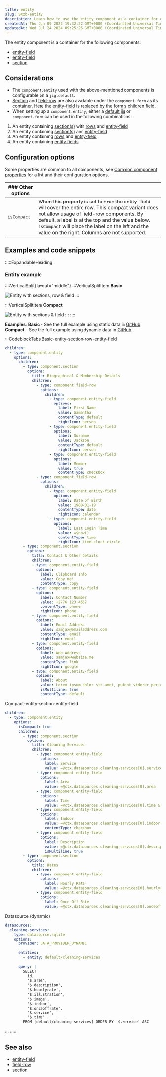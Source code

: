 ```yaml
---
title: entity
slug: SXzb-entity
description: Learn how to use the entity component as a container for other components like field-row and entity-field. This document offers examples and code snippets, and discusses different combinations of components, including section alone, field-row alone, or ju
createdAt: Thu Jun 09 2022 19:32:22 GMT+0000 (Coordinated Universal Time)
updatedAt: Wed Jul 24 2024 09:25:26 GMT+0000 (Coordinated Universal Time)
---
```


The entity component is a container for the following components:

- [entity-field](./entity/entity-field.md)
- [entity-field](./entity/entity-field.md)
- [section](./entity/section.md)

## Considerations

- The `component.entity` used with the above-mentioned components is configurable on a `jig.default`.
- [Section](./entity/section.md) and [field-row](./entity/field-row.md) are also available under the `component.form` as its container. Here the [entity-field](./entity/entity-field.md) is replaced by the [form's](./form.md) children field.
- When setting up a `component.entity`, either a [default jig](<./../Jig Types/jig_default.md>) or `component.form` can be used in the following combinations:

1. An entity containing [section(s)](./entity/section.md) with [rows](./entity/field-row.md) and [entity-field](./entity/entity-field.md)
2. An entity containing [section(s)](./entity/section.md) and [entity-field](./entity/entity-field.md)
3. An entity containing [rows](./entity/field-row.md) and [entity-field](./entity/entity-field.md)
4. An entity containing [entity fields](./entity/entity-field.md)

## Configuration options

Some properties are common to all components, see [Common component properties](docId\:LLnTD-rxe8FmH7WpC5cZb) for a list and their configuration options.

| ### Other options |   |
| ----------------- | ------------------------------------------------------------------------------------------------------------------------------------------------------------------------------------------------------------------------------------------------------------------------------------------------------------- |
| `isCompact`       | When this property is set to `true` the entity-field will cover the entire row. This compact variant does not allow usage of field-row components. By default, a label is at the top and the value below. `isCompact` will place the label on the left and the value on the right. Columns are not supported. |

## Examples and code snippets

:::::ExpandableHeading
### Entity example

::::VerticalSplit{layout="middle"}
:::VerticalSplitItem
**Basic**

![Entity with sections, row & field](https://archbee-image-uploads.s3.amazonaws.com/x7vdIDH6-ScTprfmi2XXX/xQ6vW15SRw79rWRz5aMxz_img9802iphone13blueportrait.png "Entity with sections, row & field")
:::

:::VerticalSplitItem
**Compact**

![Entity with sections & field](https://archbee-image-uploads.s3.amazonaws.com/x7vdIDH6-ScTprfmi2XXX/P7cVpxb09Yx1ZnvKqqhc8_img9803iphone13blueportrait.png "Entity with sections & field")
:::
::::

**Examples**:
**Basic** - See the full example using static data in [GitHub]("https://github.com/jigx-com/jigx-samples/blob/main/quickstart/jigx-samples/jigs/jigx-components/section/static-data/section-row-entity-example-sd.jigx).
**Compact** - See the full example using dynamic data in [GitHub](https://github.com/jigx-com/jigx-samples/blob/main/quickstart/jigx-samples/jigs/jigx-components/section/dynamic-data/section-entity-field-dd-compact.jigx).

:::CodeblockTabs
Basic-entity-section-row-entity-field

```yaml
children:
  - type: component.entity
    options:
      children:
        - type: component.section
          options:
            title: Biographical & Membership Details
            children:
              - type: component.field-row
                options:
                  children: 
                    - type: component.entity-field
                      options:
                        label: First Name
                        value: Samantha
                        contentType: default
                        rightIcon: person
                    - type: component.entity-field
                      options:
                        label: Surname
                        value: Jackson
                        contentType: default
                        rightIcon: person
                    - type: component.entity-field
                      options:
                        label: Member
                        value: true
                        contentType: checkbox
              - type: component.field-row
                options:
                  children:
                    - type: component.entity-field
                      options:
                        label: Date of Birth
                        value: 1988-01-19
                        contentType: date
                        rightIcon: calendar
                    - type: component.entity-field
                      options:
                        label: Last Login Time
                        value: =$now()
                        contentType: time
                        rightIcon: time-clock-circle
        - type: component.section
          options:
            title: Contact & Other Details
            children:
            - type: component.entity-field
              options:
                label: Clipboard Info
                value: Copy me!
                contentType: copy
            - type: component.entity-field
              options:
                label: Contact Number
                value: +2776 123 4567
                contentType: phone
                rightIcon: phone
            - type: component.entity-field
              options:
                label: Email Address
                value: samjax@emailaddress.com
                contentType: email
                rightIcon: email
            - type: component.entity-field
              options:
                label: Web Address
                value: samjax@website.me
                contentType: link
                rightIcon: google
            - type: component.entity-field
              options:
                label: About
                value: Lorem ipsum dolor sit amet, putent viderer pericula per ex, cu ius sonet referrentur. Cu pri ubique mediocrem maluisset, eum ea assum vivendum constituto. Fierent accusata nec ut, ullum impetus omittam cu per. Perpetua consectetuer no ius. Nam error elitr no, ferri praesent te cum. An commodo aliquando dissentiet duo. Primis eripuit bonorum ius ei, usu cu posse mazim. Elitr alterum mentitum eos cu, sit te quodsi everti neglegentur. Est in diam causae, erat conceptam eum an. Sea ullum causae temporibus ex, libris delectus pro et.
                isMultiline: true
                contentType: default
```

Compact-entity-section-entity-field

```yaml
children:
  - type: component.entity
    options:
      isCompact: true
      children:
        - type: component.section
          options:
            title: Cleaning Services
            children:
              - type: component.entity-field
                options:
                  label: Service
                  value: =@ctx.datasources.cleaning-services[0].service
              - type: component.entity-field
                options:
                  label: Area
                  value: =@ctx.datasources.cleaning-services[0].area
              - type: component.entity-field
                options:
                  label: Time
                  value: =@ctx.datasources.cleaning-services[0].time & ' minutes'
              - type: component.entity-field
                options:
                  label: Indoor
                  value: =@ctx.datasources.cleaning-services[0].indoor
                  contentType: checkbox
              - type: component.entity-field
                options:
                  label: Description
                  value: =@ctx.datasources.cleaning-services[0].description
                  isMultiline: true
        - type: component.section
          options:
            title: Rates
            children:
              - type: component.entity-field
                options:
                  label: Hourly Rate
                  value: =@ctx.datasources.cleaning-services[0].hourlyrate != null ? @ctx.datasources.cleaning-services[0].hourlyrate :'N/A'
              - type: component.entity-field
                options:
                  label: Once Off Rate
                  value: =@ctx.datasources.cleaning-services[0].onceoffrate != null ? @ctx.datasources.cleaning-services[0].onceoffrate :'N/A'
```

Datasource (dynamic)

```yaml
datasources:
  cleaning-services:
    type: datasource.sqlite
    options:
      provider: DATA_PROVIDER_DYNAMIC
  
      entities:
        - entity: default/cleaning-services
  
      query: |
        SELECT 
          id, 
          '$.area', 
          '$.description', 
          '$.hourlyrate', 
          '$.illustration', 
          '$.image', 
          '$.indoor', 
          '$.onceoffrate', 
          '$.service', 
          '$.time' 
        FROM [default/cleaning-services] ORDER BY '$.service' ASC
```
:::
:::::

## See also

- [entity-field](./entity/entity-field.md)
- [field-row](./entity/field-row.md)
- [section](https://docs.jigx.com/docs/jc-section")

